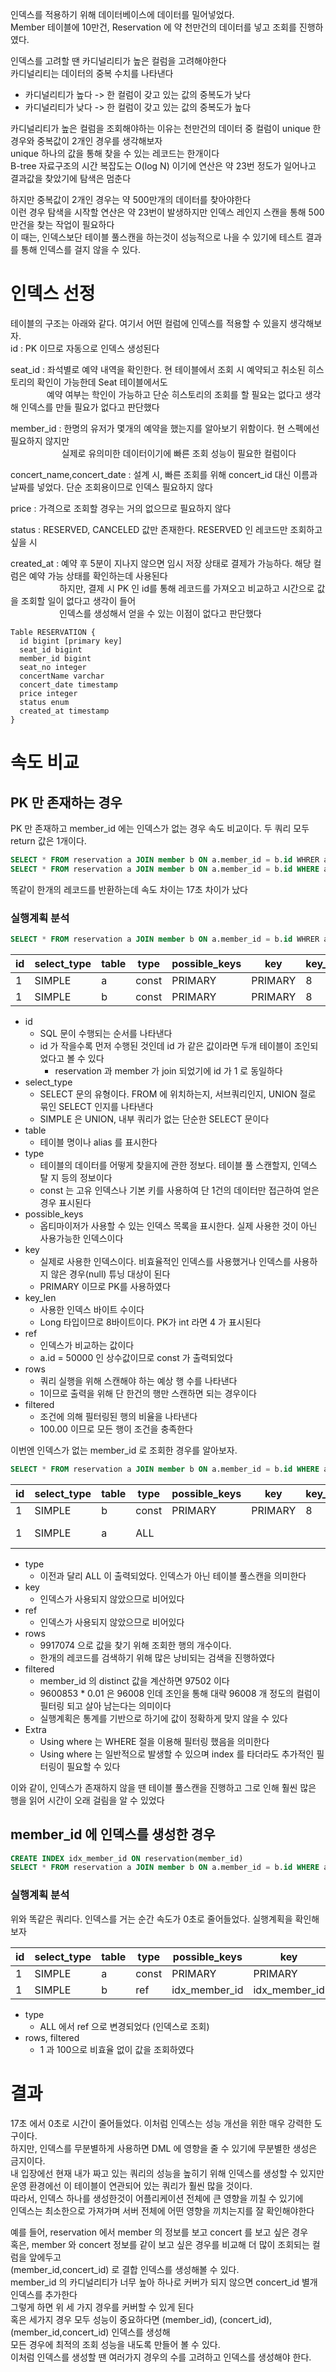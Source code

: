 인덱스를 적용하기 위해 데이터베이스에 데이터를 밀어넣었다. <br>
Member 테이블에 10만건, Reservation 에 약 천만건의 데이터를 넣고 조회를 진행하였다. <br>

인덱스를 고려할 땐 카디널리티가 높은 컬럼을 고려해야한다 <br>
카디널리티는 데이터의 중복 수치를 나타낸다
- 카디널리티가 높다 -> 한 컬럼이 갖고 있는 값의 중복도가 낮다
- 카디널리티가 낮다 -> 한 컬럼이 갖고 있는 값의 중복도가 높다

카디널리티가 높은 컬럼을 조회해야하는 이유는 천만건의 데이터 중 컬럼이 unique 한 경우와 중복값이 2개인 경우를 생각해보자 <br>
unique 하나의 값을 통해 찾을 수 있는 레코드는 한개이다 <br> 
B-tree 자료구조의 시간 복잡도는 O(log N) 이기에 연산은 약 23번 정도가 일어나고 결과값을 찾았기에 탐색은 멈춘다

하지만 중복값이 2개인 경우는 약 500만개의 데이터를 찾아야한다 <br>
이런 경우 탐색을 시작할 연산은 약 23번이 발생하지만 인덱스 레인지 스캔을 통해 500만건을 찾는 작업이 필요하다 <br>
이 때는, 인덱스보단 테이블 풀스캔을 하는것이 성능적으로 나을 수 있기에 테스트 결과를 통해 인덱스를 걸지 않을 수 있다.

# 인덱스 선정
테이블의 구조는 아래와 같다. 여기서 어떤 컬럼에 인덱스를 적용할 수 있을지 생각해보자. <br>
id : PK 이므로 자동으로 인덱스 생성된다

seat_id : 좌석별로 예약 내역을 확인한다. 현 테이블에서 조회 시 예약되고 취소된 히스토리의 확인이 가능한데 Seat 테이블에서도 <br>
&emsp;&emsp;&emsp;&nbsp;&nbsp;&nbsp;
예약 여부는 학인이 가능하고 단순 히스토리의 조회를 할 필요는 없다고 생각해 인덱스를 만들 필요가 없다고 판단했다

member_id : 한명의 유저가 몇개의 예약을 했는지를 알아보기 위함이다. 현 스펙에선 필요하지 않지만 <br>
&emsp;&emsp;&emsp;&emsp;&emsp;&nbsp;&nbsp;
실제로 유의미한 데이터이기에 빠른 조회 성능이 필요한 컬럼이다

concert_name,concert_date : 설계 시, 빠른 조회를 위해 concert_id 대신 이름과 날짜를 넣었다. 단순 조회용이므로 인덱스 필요하지 않다

price : 가격으로 조회할 경우는 거의 없으므로 필요하지 않다

status : RESERVED, CANCELED 값만 존재한다. RESERVED 인 레코드만 조회하고 싶을 시  

created_at : 예약 후 5분이 지나지 않으면 임시 저장 상태로 결제가 가능하다. 해당 컬럼은 예약 가능 상태를 확인하는데 사용된다 <br>
&emsp;&emsp;&emsp;&emsp;&emsp;&nbsp;
하지만, 결제 시 PK 인 id를 통해 레코드를 가져오고 비교하고 시간으로 값을 조회할 일이 없다고 생각이 들어 <br>
&emsp;&emsp;&emsp;&emsp;&emsp;&nbsp;
인덱스를 생성해서 얻을 수 있는 이점이 없다고 판단했다 
```text
Table RESERVATION {
  id bigint [primary key]
  seat_id bigint
  member_id bigint
  seat_no integer
  concertName varchar
  concert_date timestamp
  price integer
  status enum
  created_at timestamp
}
```

# 속도 비교
## PK 만 존재하는 경우
PK 만 존재하고 member_id 에는 인덱스가 없는 경우 속도 비교이다. 두 쿼리 모두 return 값은 1개이다.
```sql
SELECT * FROM reservation a JOIN member b ON a.member_id = b.id WHRER a.id = 50000 -- 0.000 sec
SELECT * FROM reservation a JOIN member b ON a.member_id = b.id WHERE a.member_id = 49999 -- 17.766
```
똑같이 한개의 레코드를 반환하는데 속도 차이는 17초 차이가 났다 <br>

### 실행계획 분석
```sql
SELECT * FROM reservation a JOIN member b ON a.member_id = b.id WHRER a.id = 50000
```

| id | select_type | table | type  | possible_keys | key     | key_len | ref   | rows | filtered | Extra |
|----|-------------|-------|-------|---------------|---------|---------|-------|------|----------|-------|
| 1  | SIMPLE      | a     | const | PRIMARY       | PRIMARY | 8       | const | 1    | 100.00   |       |
| 1  | SIMPLE      | b     | const | PRIMARY       | PRIMARY | 8       | const | 1    | 100.00   |       |

- id
  - SQL 문이 수행되는 순서를 나타낸다
  - id 가 작을수록 먼저 수행된 것인데 id 가 같은 값이라면 두개 테이블이 조인되었다고 볼 수 있다
    - reservation 과 member 가 join 되었기에 id 가 1 로 동일하다
- select_type
  - SELECT 문의 유형이다. FROM 에 위치하는지, 서브쿼리인지, UNION 절로 묶인 SELECT 인지를 나타낸다
  - SIMPLE 은 UNION, 내부 쿼리가 없는 단순한 SELECT 문이다
- table
  - 테이블 명이나 alias 를 표시한다
- type
  - 테이블의 데이터를 어떻게 찾을지에 관한 정보다. 테이블 풀 스캔할지, 인덱스 탈 지 등의 정보이다
  - const 는 고유 인덱스나 기본 키를 사용하여 단 1건의 데이터만 접근하여 얻은 경우 표시된다
- possible_keys
  - 옵티마이저가 사용할 수 있는 인덱스 목록을 표시한다. 실제 사용한 것이 아닌 사용가능한 인덱스이다
- key
  - 실제로 사용한 인덱스이다. 비효율적인 인덱스를 사용했거나 인덱스를 사용하지 않은 경우(null) 튜닝 대상이 된다
  - PRIMARY 이므로 PK를 사용하였다
- key_len
  - 사용한 인덱스 바이트 수이다
  - Long 타입이므로 8바이트이다. PK가 int 라면 4 가 표시된다
- ref
  - 인덱스가 비교하는 값이다
  - a.id = 50000 인 상수값이므로 const 가 출력되었다
- rows
  - 쿼리 실행을 위해 스캔해야 하는 예상 행 수를 나타낸다
  - 1이므로 출력을 위해 단 한건의 행만 스캔하면 되는 경우이다
- filtered
  - 조건에 의해 필터링된 행의 비율을 나타낸다
  - 100.00 이므로 모든 행이 조건을 충족한다

이번엔 인덱스가 없는 member_id 로 조회한 경우를 알아보자.
```sql
SELECT * FROM reservation a JOIN member b ON a.member_id = b.id WHERE a.member_id = 49999
```
| id | select_type | table | type  | possible_keys | key     | key_len | ref   | rows    | filtered | Extra       |
|----|-------------|-------|-------|---------------|---------|---------|-------|---------|----------|-------------|
| 1  | SIMPLE      | b     | const | PRIMARY       | PRIMARY | 8       | const | 1       | 100.00   |             |
| 1  | SIMPLE      | a     | ALL   |               |         |         |       | 9600853 | 10.00    | Using where |

- type
  - 이전과 달리 ALL 이 출력되었다. 인덱스가 아닌 테이블 풀스캔을 의미한다
- key
  - 인덱스가 사용되지 않았으므로 비어있다
- ref
  - 인덱스가 사용되지 않았으므로 비어있다
- rows
  - 9917074 으로 값을 찾기 위해 조회한 행의 개수이다.
  - 한개의 레코드를 검색하기 위해 많은 낭비되는 검색을 진행하였다
- filtered
  - member_id 의 distinct 값을 계산하면 97502 이다
  - 9600853 * 0.01 은 96008 인데 조인을 통해 대략 96008 개 정도의 컬럼이 필터링 되고 살아 남는다는 의미이다
  - 실행계획은 통계를 기반으로 하기에 값이 정확하게 맞지 않을 수 있다
- Extra
  - Using where 는 WHERE 절을 이용해 필터링 했음을 의미한다
  - Using where 는 일반적으로 발생할 수 있으며 index 를 타더라도 추가적인 필터링이 필요할 수 있다

이와 같이, 인덱스가 존재하지 않을 땐 테이블 풀스캔을 진행하고 그로 인해 훨씬 많은 행을 읽어 시간이 오래 걸림을 알 수 있었다

## member_id 에 인덱스를 생성한 경우
```sql
CREATE INDEX idx_member_id ON reservation(member_id)
SELECT * FROM reservation a JOIN member b ON a.member_id = b.id WHERE a.member_id = 49999 -- 0.000 sec
```
### 실행계획 분석
위와 똑같은 쿼리다. 인덱스를 거는 순간 속도가 0초로 줄어들었다. 실행계획을 확인해보자

| id | select_type | table | type  | possible_keys | key           | key_len | ref   | rows | filtered | Extra |
|----|-------------|-------|-------|---------------|---------------|---------|-------|------|----------|-------|
| 1  | SIMPLE      | a     | const | PRIMARY       | PRIMARY       | 8       | const | 1    | 100.00   |       |
| 1  | SIMPLE      | b     | ref   | idx_member_id | idx_member_id | 9       | const | 1    | 100.00   |       |

- type
  - ALL 에서 ref 으로 변경되었다 (인덱스로 조회)
- rows, filtered
  - 1 과 100으로 비효율 없이 값을 조회하였다

# 결과
17초 에서 0초로 시간이 줄어들었다. 이처럼 인덱스는 성능 개선을 위한 매우 강력한 도구이다. <br>
하지만, 인덱스를 무분별하게 사용하면 DML 에 영향을 줄 수 있기에 무분별한 생성은 금지이다. <br>
내 입장에선 현재 내가 짜고 있는 쿼리의 성능을 높히기 위해 인덱스를 생성할 수 있지만 <br>
운영 환경에선 이 테이블이 연관되어 있는 쿼리가 훨씬 많을 것이다. <br>
따라서, 인덱스 하나를 생성한것이 어플리케이션 전체에 큰 영향을 끼칠 수 있기에 <br>
인덱스는 최소한으로 가져가며 서버 전체에 어떤 영향을 끼치는지를 잘 확인해야한다

예를 들어, reservation 에서 member 의 정보를 보고 concert 를 보고 싶은 경우 <br>
혹은, member 와 concert 정보를 같이 보고 싶은 경우를 비교해 더 많이 조회되는 컬럼을 앞에두고 <br>
(member_id,concert_id) 로 결합 인덱스를 생성해볼 수 있다. <br>
member_id 의 카디널리티가 너무 높아 하나로 커버가 되지 않으면 concert_id 별개 인덱스를 추가한다 <br>
그렇게 하면 위 세 가지 경우를 커버할 수 있게 된다 <br>
혹은 세가지 경우 모두 성능이 중요하다면 (member_id), (concert_id), (member_id,concert_id) 인덱스를 생성해<br>
모든 경우에 최적의 조회 성능을 내도록 만들어 볼 수 있다. <br>
이처럼 인덱스를 생성할 땐 여러가지 경우의 수를 고려하고 인덱스를 생성해야 한다.